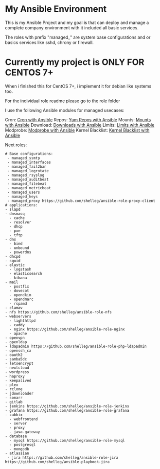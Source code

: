 # My Ansible Environment

This is my Ansible Project and my goal is that can deploy and manage a complete company environment with it included all basic services.

The roles with prefix "managed_" are system base configurations and or basics services like sshd, chrony or firewall.

# Currently my project is ONLY FOR CENTOS 7+

When i finished this for CentOS 7+, i implement it for debian like systems too.

For the individual role readme please go to the role folder

I use the following Ansible modules for managed usecases:

Cron: [Cron with Ansible](https://docs.ansible.com/ansible/latest/modules/cron_module.html)
Repos: [Yum Repos with Ansible](https://docs.ansible.com/ansible/latest/modules/yum_repository_module.html)
Mounts: [Mounts with Ansible](https://docs.ansible.com/ansible/latest/modules/mount_module.html)
Download: [Downloads with Ansible](https://docs.ansible.com/ansible/latest/modules/get_url_module.html)
Limits: [Limits with Ansible](https://docs.ansible.com/ansible/latest/modules/pam_limits_module.html)
Modprobe: [Modprobe with Ansible](https://docs.ansible.com/ansible/latest/modules/modprobe_module.html)
Kernel Blacklist: [Kernel Blacklist with Ansible](https://docs.ansible.com/ansible/latest/modules/kernel_blacklist_module.html)

Next roles:
```
# Base configurations:
 - managed_ssmtp
 - managed_interfaces
 - managed_fail2ban
 - managed_logrotate
 - managed_rsyslog
 - managed_auditbeat
 - managed_filebeat
 - managed_metricbeat
 - managed_users
 - managed_keys
 - managed_proxy https://github.com/shelleg/ansible-role-proxy-client
# applications:
- slapd
- dnsmasq
  - cache
  - resolver
  - dhcp
  - pxe
  - tftp
- dns
  - bind
  - unbound
  - powerdns
- dhcpd
- squid
- elastic
  - logstash
  - elasticsearch
  - kibana
- mail
  - postfix
  - dovecot
  - opendkim
  - opendmarc
  - rspamd
- clamav
- nfs https://github.com/shelleg/ansible-role-nfs
- webservers
  - lighthttpd
  - caddy
  - nginx https://github.com/shelleg/ansible-role-nginx
  - apache
- openvpn
- openldap
- ldapadmin https://github.com/shelleg/ansible-role-php-ldapadmin
- openssh_ca
- oauth2
- samba5dc
- letsencrypt
- nextcloud
- wordpress
- haproxy
- keepalived
- plex
- rclone
- jdownloader
- sonarr
- gitlab
- jenkins https://github.com/shelleg/ansible-role-jenkins
- grafana https://github.com/shelleg/ansible-role-grafana
- zabbix
  - webfrontend
  - server
  - proxy
  - java-gateway
- database
  - mysql https://github.com/shelleg/ansible-role-mysql
  - postgresql
  - mongodb
- atlassian
 - jira https://github.com/shelleg/ansible-role-jira https://github.com/shelleg/ansible-playbook-jira
```
